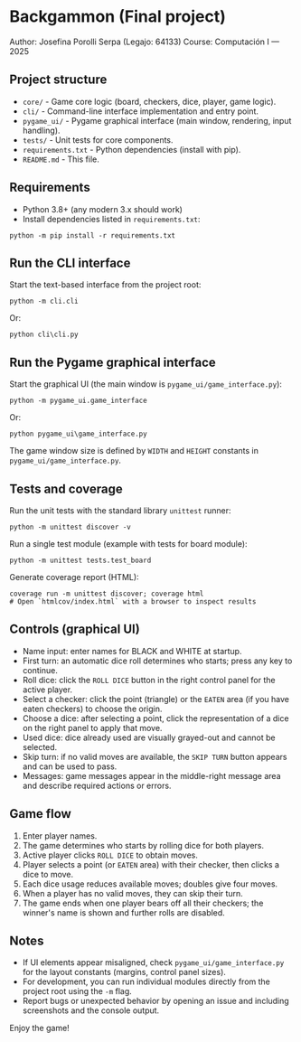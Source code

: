 # Backgammon (Final project)

Author: Josefina Porolli Serpa (Legajo: 64133)
Course: Computación I — 2025

## Project structure

- `core/` - Game core logic (board, checkers, dice, player, game logic).
- `cli/` - Command-line interface implementation and entry point.
- `pygame_ui/` - Pygame graphical interface (main window, rendering, input handling).
- `tests/` - Unit tests for core components.
- `requirements.txt` - Python dependencies (install with pip).
- `README.md` - This file.

## Requirements

- Python 3.8+ (any modern 3.x should work)
- Install dependencies listed in `requirements.txt`:

```
python -m pip install -r requirements.txt
```

## Run the CLI interface

Start the text-based interface from the project root:

```
python -m cli.cli
```

Or:

```
python cli\cli.py
```

## Run the Pygame graphical interface

Start the graphical UI (the main window is `pygame_ui/game_interface.py`):

```
python -m pygame_ui.game_interface
```

Or:

```
python pygame_ui\game_interface.py
```

The game window size is defined by `WIDTH` and `HEIGHT` constants in `pygame_ui/game_interface.py`.

## Tests and coverage

Run the unit tests with the standard library `unittest` runner:

```
python -m unittest discover -v
```

Run a single test module (example with tests for board module):

```
python -m unittest tests.test_board
```

Generate coverage report (HTML):

```
coverage run -m unittest discover; coverage html
# Open `htmlcov/index.html` with a browser to inspect results
```

## Controls (graphical UI)

- Name input: enter names for BLACK and WHITE at startup.
- First turn: an automatic dice roll determines who starts; press any key to continue.
- Roll dice: click the `ROLL DICE` button in the right control panel for the active player.
- Select a checker: click the point (triangle) or the `EATEN` area (if you have eaten checkers) to choose the origin.
- Choose a dice: after selecting a point, click the representation of a dice on the right panel to apply that move.
- Used dice: dice already used are visually grayed-out and cannot be selected.
- Skip turn: if no valid moves are available, the `SKIP TURN` button appears and can be used to pass.
- Messages: game messages appear in the middle-right message area and describe required actions or errors.

## Game flow

1. Enter player names.
2. The game determines who starts by rolling dice for both players.
3. Active player clicks `ROLL DICE` to obtain moves.
4. Player selects a point (or `EATEN` area) with their checker, then clicks a dice to move.
5. Each dice usage reduces available moves; doubles give four moves.
6. When a player has no valid moves, they can skip their turn.
7. The game ends when one player bears off all their checkers; the winner's name is shown and further rolls are disabled.

## Notes

- If UI elements appear misaligned, check `pygame_ui/game_interface.py` for the layout constants (margins, control panel sizes).
- For development, you can run individual modules directly from the project root using the `-m` flag.
- Report bugs or unexpected behavior by opening an issue and including screenshots and the console output.

Enjoy the game!

